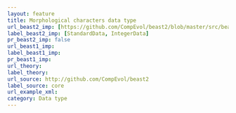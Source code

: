 ```yaml
---
layout: feature
title: Morphological characters data type 
url_beast2_imp: [https://github.com/CompEvol/beast2/blob/master/src/beast/evolution/datatype/StandardData.java, https://github.com/CompEvol/beast2/blob/master/src/beast/evolution/datatype/IntegerData.java]
label_beast2_imp: [StandardData, IntegerData]
pr_beast2_imp: false
url_beast1_imp: 
label_beast1_imp: 
pr_beast1_imp: 
url_theory: 
label_theory: 
url_source: http://github.com/CompEvol/beast2
label_source: core
url_example_xml: 
category: Data type
---
```


